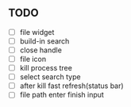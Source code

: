 ## TODO

- [ ] file widget
- [ ] build-in search
- [ ] close handle
- [ ] file icon
- [ ] kill process tree
- [ ] select search type
- [ ] after kill fast refresh(status bar)
- [ ] file path enter finish input
